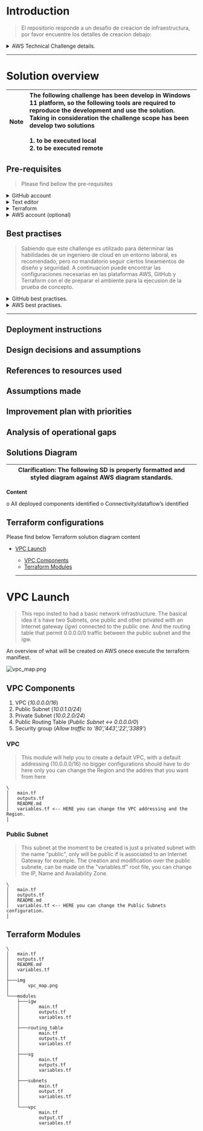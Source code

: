 # Introduction

> El repositorio responde a un desafio de creacion de infraestructura, por favor encuentre los detalles de creacion debajo:

<details>
<summary>AWS Technical Challenge details.</summary>

<img src="https://drive.google.com/uc?id=135la1d52GCZPFHAAi6kUSUcv_y18Plkg">
<img src="https://drive.google.com/uc?id=1VcUamkUyo6oKIpmAcsWDQFLj_8o9FULr">
<img src="https://drive.google.com/uc?id=1mYzOGHjMEg198WMzi5i_j8YMnNDdYGk1">
<img src="https://drive.google.com/uc?id=1y53JtVmNnImnI0PVzfGRlM7wDYuJSxdD">

</details>

<hr />

# Solution overview

>

| Note | The following challenge has been develop in Windows 11 platform, so the following tools are required to reproduce the development and use the solution. Taking in consideration the challenge scope has been develop two solutions <br /><br /> 1. to be executed local <br /> 2. to be executed remote |
|-|:-|

## Pre-requisites

> Please find bellow the pre-requisites

<details>
<summary>GitHub account</summary>

> The GitHub account is easly to be created, you can just go to [www.github.com](https://www.github.com).
> If you need more information about the GitHub account creation process, please refer to: [Creating an account on GitHub](https://docs.github.com/en/get-started/start-your-journey/creating-an-account-on-github)

</details>

<details>
<summary>Text editor</summary>

> For this challenge I been choised to use vsCode, you can download directly from:
> If you wana know more about the installation process you can go to the following link: [Visual Studio Code on Windows](https://code.visualstudio.com/docs/setup/windows)

</details>

<details>
<summary>Terraform</summary>

</details>

<details>
<summary>AWS account (optional)</summary>

</details>


## Best practises

> Sabiendo que este challenge es utilizado para determinar las habilidades de un ingeniero de cloud en un entorno laboral, es recomendado, pero no mandatorio seguir ciertos lineamientos de diseño y seguridad. A continuacion puede encontrar las configuraciones necesarias en las plataformas AWS, GitHub y Terraform con el de preparar el ambiente para la ejecusion de la prueba de concepto.

<details>
<summary>GitHub best practises.</summary>

1. create a privated repository: the purpose of this is onece you already consolidate the solution, then make it public.
2. create more of one branch: en ambientes profesionales, and as a best practise, is not common work and test on the same enviroment, because is not safe and can cause disrruptions over the service. El codigo producido debe ser revisado y aprobado antes de mergearse en la rama principal, por lo tanto al momento del desarrollo de esta actividad se considero, desarrolla en una rama llamada DEV y una vez realizado el desarrollo atravez de un pull request, mergear a main.
3. create secrets: crear secretos en el proyecto de GitHub con el  fin de almacenar las credenciales de AWS para ejecusion remota.

</details>

<details>
<summary>AWS best practises.</summary>

1. No utilizar el usuario root, crear una cuenta admin.
2. Definir metodo de autenticacion para GitHub
3. Crear role para Terraform
4. definir politicas para el role Terraform, solo dandole privilegios para lo que debe realizar.
5. Realizar integracion entre AWS y GitHub
6. Instalar AWS Cli en Windows 11 a fin de primero desarrollar localmente
7. Instalar Terraform en Windows 11 a fin de poder testear el codigo y el aprovisionamiento correcto de los recursos en AWS.

</details>

<hr />

## Deployment instructions

## Design decisions and assumptions

## References to resources used

## Assumptions made

## Improvement plan with priorities

## Analysis of operational gaps

## Solutions Diagram

| **Clarification**: The following SD is properly formatted and styled diagram against AWS diagram standards. |
|-|

**Content**

o All deployed components identified
o Connectivity/dataflow’s identified

## Terraform configurations

Please find below Terraform solution diagram content




- [VPC Launch](#vpc-launch)
  - [VPC Components](#vpc-components)
  - [Terraform Modules](#terraform-modules)

  <hr />

# VPC Launch

> This repo insted to had a basic network infrastructure. The basical idea it´s have two Subnets, one public and other privated with an Internet gateway (_igw_) connected to the public one. And the routing table that permit 0.0.0.0/0 traffic between the public subnet and the igw.

An overview of what will be created on AWS onece execute the terraform manifiest.

![vpc_map.png](./img/vpc_map.png)

## VPC Components

1. VPC (_10.0.0.0/16_)
2. Public Subnet (_10.0.1.0/24_)
3. Private Subnet (_10.0.2.0/24_)
4. Public Routing Table (_Public Subnet <-> 0.0.0.0/0_)
5. Security group (_Allow traffic to '80','443','22','3389'_)

### VPC

> This module will help you to create a default VPC, with a default addressing (10.0.0.0/16) no bigger configurations should have to do here only you can change the Region and the addres that you want from here

```
\
│   main.tf
│   outputs.tf
│   README.md
│   variables.tf <-- HERE you can change the VPC addressing and the Region.
│ 
```

### Public Subnet

> This subnet at the moment to be created is just a privated subnet with the name "public", only will be public if is associated to an Internet Gateway for example.
> The creation and modification over the public subnete, can be made on the "variables.tf" root file, you can change the IP, Name and Availability Zone.

```
\
│   main.tf
│   outputs.tf
│   README.md
│   variables.tf <-- HERE you can change the Public Subnets configuration.
│ 
```


## Terraform Modules

```
\
│   main.tf
│   outputs.tf
│   README.md
│   variables.tf
│   
├───img
│       vpc_map.png
│
└───modules
    ├───igw
    │       main.tf
    │       outputs.tf
    │       variables.tf
    │
    ├───routing_table
    │       main.tf
    │       outputs.tf
    │       variables.tf
    │
    ├───sg
    │       main.tf
    │       outputs.tf
    │       variables.tf
    │
    ├───subnets
    │       main.tf
    │       output.tf
    │       variables.tf
    │
    └───vpc
            main.tf
            output.tf
            variables.tf
```
